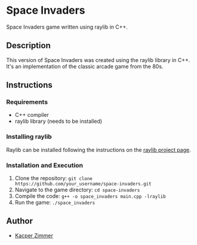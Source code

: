 # Space Invaders

Space Invaders game written using raylib in C++.

## Description

This version of Space Invaders was created using the raylib library in C++. It's an implementation of the classic arcade game from the 80s.

## Instructions

### Requirements

- C++ compiler
- raylib library (needs to be installed)

### Installing raylib

Raylib can be installed following the instructions on the [raylib project page](https://www.raylib.com/).

### Installation and Execution

1. Clone the repository: `git clone https://github.com/your_username/space-invaders.git`
2. Navigate to the game directory: `cd space-invaders`
3. Compile the code: `g++ -o space_invaders main.cpp -lraylib`
4. Run the game: `./space_invaders`

## Author

- [Kacper Zimmer](https://github.com) 

